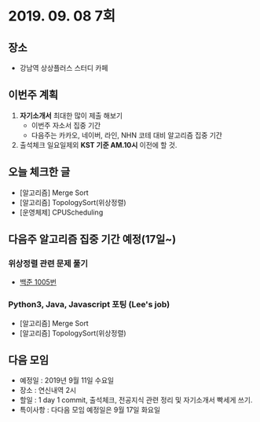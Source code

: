 # 2019. 09. 08 7회

## 장소
- 강남역 상상플러스 스터디 카페

## 이번주 계획
1. **자기소개서** 최대한 많이 제출 해보기
    - 이번주 자소서 집중 기간
    - 다음주는 카카오, 네이버, 라인, NHN 코테 대비 알고리즘 집중 기간
2. 출석체크 일요일제외 **KST 기준 AM.10시** 이전에 할 것.

## 오늘 체크한 글 
- [알고리즘] Merge Sort
- [알고리즘] TopologySort(위상정렬)
- [운영체제] CPUScheduling

## 다음주 알고리즘 집중 기간 예정(17일~)

### 위상정렬 관련 문제 풀기
- [백준 1005번](https://www.acmicpc.net/problem/1005)

### Python3, Java, Javascript 포팅 (Lee's job)
- [알고리즘] Merge Sort
- [알고리즘] TopologySort(위상정렬)

## 다음 모임
- 예정일 : 2019년 9월 11일 수요일
- 장소 : 연신내역 2시
- 할일 : 1 day 1 commit, 출석체크, 전공지식 관련 정리 및 자기소개서 빡세게 쓰기.
- 특이사항 : 다다음 모임 예정일은 9월 17일 화요일
